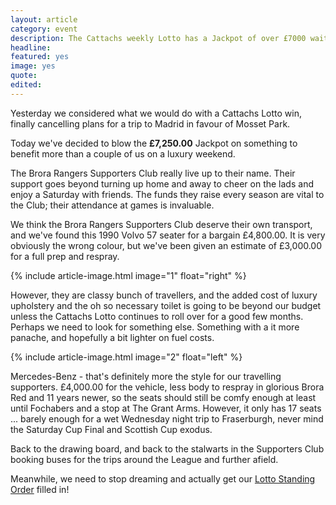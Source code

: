 ```yaml
---
layout: article
category: event
description: The Cattachs weekly Lotto has a Jackpot of over £7000 waiting to be won.
headline:
featured: yes
image: yes
quote:
edited:
---
```

Yesterday we considered what we would do with a Cattachs Lotto win, finally cancelling plans for a trip to Madrid in favour of Mosset Park.

Today we've decided to blow the **£7,250.00** Jackpot on something to benefit more than a couple of us on a luxury weekend.

The Brora Rangers Supporters Club really live up to their name. Their support goes beyond turning up home and away to cheer on the lads and enjoy a Saturday with friends. The funds they raise every season are vital to the Club; their attendance at games is invaluable.

We think the Brora Rangers Supporters Club deserve their own transport, and we've found this 1990 Volvo 57 seater for a bargain £4,800.00. It is very obviously the wrong colour, but we've been given an estimate of £3,000.00 for a full prep and respray.

{% include article-image.html image="1" float="right" %}

However, they are classy bunch of travellers, and the added cost of luxury upholstery and the oh so necessary toilet is going to be beyond our budget unless the Cattachs Lotto continues to roll over for a good few months. Perhaps we need to look for something else. Something with a it more panache, and hopefully a bit lighter on fuel costs.

{% include article-image.html image="2" float="left" %}

Mercedes-Benz - that's definitely more the style for our travelling supporters. £4,000.00 for the vehicle, less body to respray in glorious Brora Red and 11 years newer, so the seats should still be comfy enough at least until Fochabers and a stop at The Grant Arms. However, it only has 17 seats ... barely enough for a wet Wednesday night trip to Fraserburgh, never mind the Saturday Cup Final and Scottish Cup exodus.

Back to the drawing board, and back to the stalwarts in the Supporters Club booking buses for the trips around the League and further afield.

Meanwhile, we need to stop dreaming and actually get our [Lotto Standing Order](/lotto/) filled in!

